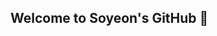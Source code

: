 ## Welcome to Soyeon's GitHub 👋

<!--
**imso01/imso01** is a ✨ _special_ ✨ repository because its `README.md` (this file) appears on your GitHub profile.

[![Solved.ac Profile](https://mazassumnida.wtf/api/v2/generate_badge?boj=vpfmvp27)](https://solved.ac/vpfmvp27/)


Here are some ideas to get you started:

- 🔭 I’m currently working on ...
- 🌱 I’m currently learning ...
- 👯 I’m looking to collaborate on ...
- 🤔 I’m looking for help with ...
- 💬 Ask me about ...
- 📫 How to reach me: ...
- 😄 Pronouns: ...
- ⚡ Fun fact: ...
-->
